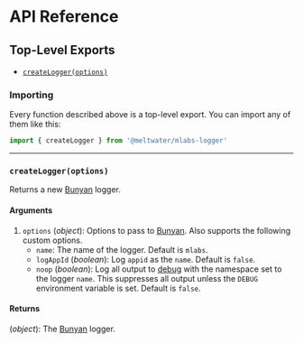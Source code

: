 # API Reference

## Top-Level Exports

- [`createLogger(options)`](#createloggeroptions)

### Importing

Every function described above is a top-level export.
You can import any of them like this:

```js
import { createLogger } from '@meltwater/mlabs-logger'
```

---
### `createLogger(options)`

Returns a new [Bunyan] logger.

#### Arguments

1. `options` (*object*): Options to pass to [Bunyan].
    Also supports the following custom options.
    - `name`: The name of the logger. Default is `mlabs`.
    - `logAppId` (*boolean*): Log `appid` as the `name`.
      Default is `false`.
    - `noop` (*boolean*): Log all output to [debug]
      with the namespace set to the logger `name`.
      This suppresses all output unless the `DEBUG` environment variable is set.
      Default is `false`.

#### Returns

(*object*): The [Bunyan] logger.

[Bunyan]: https://github.com/trentm/node-bunyan
[debug]: https://github.com/visionmedia/debug
